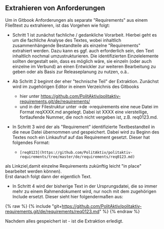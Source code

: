 
## Extrahieren von Anforderungen

Um in Gitbook Anforderungen als separate "Requirements" aus einem Fließtext zu extrahieren, ist das Vorgehen wie folgt:

* Schritt 1 ist zunächst fachliche / gedankliche Vorarbeit. 
Hierbei geht es um die fachliche Analyse des Textes, wobei inhaltlich zusammenhängende Bestandteile als einzelne "Requirements" extrahiert werden.
Dazu kann es ggf. auch erforderlich sein, den Text inhaltlich nochmal umzustrukturieren. Die identifizierten Einzelelemente sollten dergestalt sein, dass es möglich wäre, sie einzeln (oder auch einzelne im Verbund) an einen Entwickler zur weiteren Bearbeitung zu geben oder als Basis zur Releaseplanung zu nutzen, o.ä..

* Ab Schritt 2 beginnt der eher "technische Teil" der Extraktion. 
Zunächst wird im zugehörigen Editor in einem Verzeichnis des Gitbooks
  - hier unter https://github.com/PolitAktiv/politaktiv-requirements.git/de/requirements/
  - und in der Filestruktur unter ->de ->requirements eine neue Datei im Format reqXXXX.md angelegt.
  Dabei ist XXXX eine vierstellige, fortlaufende Nummer, die noch nicht vergeben ist, z.B. req0123.md.

* In Schritt 3 wird der als "Requirement" identifizierte Textbestandteil in die neue Datei übernommen und gespeichert.
Dabei wird zu Beginn des Textes noch ein Linkaufruf auf das Requirement gesetzt. Dieser hat folgendes Format:
  - `[req0123](https://github.com/PolitAktiv/politaktiv-requirements/tree/master/de/requirements/req0123.md)` 

als Linkziel,damit einzelne Requirements zukünftig leicht "in place" bearbeitet werden können).  
Erst danach folgt dann der eigentlich Text.

* In Schritt 4 wird der bisherige Text in der Ursprungsdatei, die so immer mehr zu einem Rahmendokument wird, nur noch mit dem zugehörigen Include ersetzt.
Dieser sieht hier folgendermaßen aus: 

{% raw %}
{% include "git+https://github.com/PolitAktiv/politaktiv-requirements.git/de/requirements/req0123.md" %}
{% endraw %}

Nachdem alles gespeichert ist - ist die Extraktion erledigt.